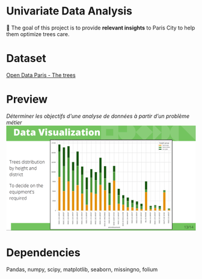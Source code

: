 # Univariate Data Analysis
:dart: The goal of this project is to provide **relevant insights** to Paris City to help them optimize trees care.

# Dataset
[Open Data Paris - The trees](https://opendata.paris.fr/explore/dataset/les-arbres/)

# Preview
*Déterminer les objectifs d'une analyse de données à partir d’un problème métier*
<img src=".\conclusion.png">

# Dependencies
Pandas, numpy, scipy, matplotlib, seaborn, missingno, folium
